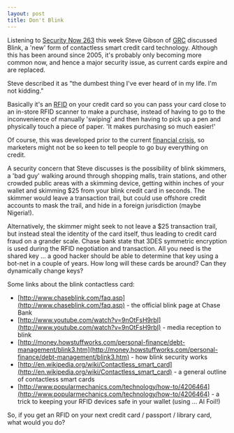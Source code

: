 ```yaml
---
layout: post
title: Don't Blink
---
```

Listening to [Security Now 263](http://twit.tv/sn263) this week Steve Gibson of [GRC](http://www.grc.com/) discussed Blink, a 'new' form of contactless smart credit card technology. Although this has been around since 2005, it's probably only becoming more common now, and hence a major security issue, as current cards expire and are replaced.

Steve described it as "the dumbest thing I've ever heard of in my life. I'm not kidding."

Basically it's an [RFID](http://en.wikipedia.org/wiki/Rfid) on your credit card so you can pass your card close to an in-store RFID scanner to make a purchase, instead of having to go to the inconvenience of manually 'swiping' and then having to pick up a pen and physically touch a piece of paper. 'It makes purchasing so much easier!'

Of course, this was developed prior to the current [financial crisis](https://en.wikipedia.org/wiki/Financial_crisis_of_2007%E2%80%932008), so marketers might not be so keen to tell people to go buy everything on credit.

A security concern that Steve discusses is the possibility of blink skimmers, a 'bad guy' walking around through shopping malls, train stations, and other crowded public areas with a skimming device, getting within inches of your wallet and skimming $25 from your blink credit card in seconds. The skimmer would leave a transaction trail, but could use offshore credit accounts to mask the trail, and hide in a foreign jurisdiction (maybe Nigeria!).

Alternatively, the skimmer might seek to not leave a $25 transaction trail, but instead steal the identity of the card itself, thus leading to credit card fraud on a grander scale. Chase bank state that 3DES symmetric encryption is used during the RFID negotiation and transaction. All you need is the shared key ... a good hacker should be able to determine that key using a bot-net in a couple of years. How long will these cards be around? Can they dynamically change keys?

Some links about the blink contactless card:
* [http://www.chaseblink.com/faq.asp](http://www.chaseblink.com/faq.asp) - the official blink page at Chase Bank
* [http://www.youtube.com/watch?v=9nOtFsH9rbI](http://www.youtube.com/watch?v=9nOtFsH9rbI) - media reception to blink
* [http://money.howstuffworks.com/personal-finance/debt-management/blink3.htm](http://money.howstuffworks.com/personal-finance/debt-management/blink3.htm) - how blink security works
* [http://en.wikipedia.org/wiki/Contactless_smart_card](http://en.wikipedia.org/wiki/Contactless_smart_card) - a general outline of contactless smart cards
* [http://www.popularmechanics.com/technology/how-to/4206464](http://www.popularmechanics.com/technology/how-to/4206464) - a trick to keeping your RFID devices safe in your wallet (using ... Al Foil!)

So, if you get an RFID on your next credit card / passport / library card, what would you do?

